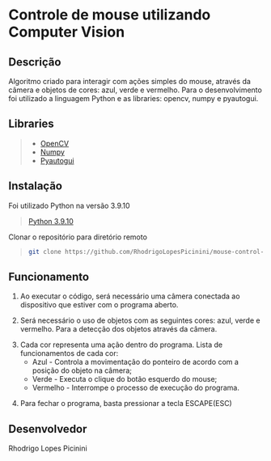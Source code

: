 # Controle de mouse utilizando Computer Vision
## Descrição
Algoritmo criado para interagir com ações simples do mouse, através da câmera e objetos de cores: azul, verde e vermelho. Para o desenvolvimento foi utilizado a linguagem Python e as libraries: opencv, numpy e pyautogui.

## Libraries
> - [OpenCV](https://github.com/opencv/opencv.git)
> - [Numpy](https://github.com/numpy/numpy.git)
> - [Pyautogui](https://github.com/asweigart/pyautogui.git)

## Instalação

Foi utilizado Python na versão 3.9.10
> [Python 3.9.10](https://www.python.org/downloads/)

Clonar o repositório para diretório remoto
> ```sh
> git clone https://github.com/RhodrigoLopesPicinini/mouse-control-cv.git
> ```

## Funcionamento

1. Ao executar o código, será necessário uma câmera conectada ao dispositivo que estiver com o programa aberto.
>
2. Será necessário o uso de objetos com as seguintes cores: azul, verde e vermelho. Para a detecção dos objetos através da câmera.
>
3. Cada cor representa uma ação dentro do programa. Lista de funcionamentos de cada cor:
   - Azul - Controla a movimentação do ponteiro de acordo com a posição do objeto na câmera;
   - Verde - Executa o clique do botão esquerdo do mouse;
   - Vermelho - Interrompe o processo de execução do programa.
>
4. Para fechar o programa, basta pressionar a tecla ESCAPE(ESC)

## Desenvolvedor
Rhodrigo Lopes Picinini